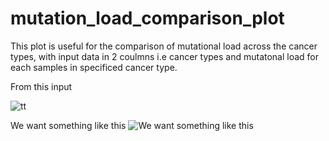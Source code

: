 # mutation_load_comparison_plot
This plot is useful for the comparison of mutational load across the cancer types, with input data in 2 coulmns i.e cancer types and mutatonal load for each samples in specificed cancer type.  

From this input
 
![tt](https://user-images.githubusercontent.com/45668229/149085971-aefa6075-8623-47b6-ba63-2da780525673.png)


We want something like this
![We want something like this](https://user-images.githubusercontent.com/45668229/149062421-8ded6336-33e7-426e-bdfe-270dfea23b3f.png)
